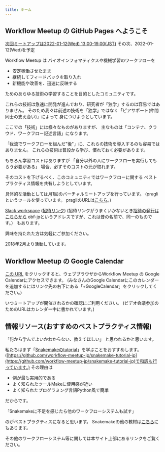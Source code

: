 ```yaml
---
title: ホーム
---
```


## Workflow Meetup の GitHub Pages へようこそ

[次回ミートアップは2022-01-12(Wed) 13:00-19:00(JST)](https://github.com/workflow-meetup-jp/workflow-meetup/wiki/20220112)
その次、2022-01-12(Wed)を予定

Workflow Meetup は 
バイオインフォマティクスや機械学習のワークフローを

- 安定稼働させたまま
- 継続してフィードバックを取り入れ
- 新機能や改善を、迅速に反映する

ためのあらゆる技術の学習することを目的としたコミュニティです。

これらの技術は急速に開発が進んでおり、研究者が「独学」するのは容易ではありません。
そのため我々は前述の技術を「独学」ではなく「ピアサポート(仲間同士の支え合い)」によって
身につけようとしています。

ここでの「技術」には様々なものがありますが、
主なものは「コンテナ、クラウド、ワークフロー記述言語」になります。

「我流でワークフローを組んだ"後"」に、これらの技術を導入するのも容易ではありません。
これらの技術は普段から学び、慣れておく必要があります。

もちろん学習コストはありますが
「自分以外の人にワークフローを実行してもらう必要がある」
場合、必ずそのコストの元が取れます。

そのコストを下げるべく、このコミュニティではワークフローに関する
ベストプラクティス情報を共有しようとしています。

具体的な活動としては月1回のバーチャルミートアップを行っています。
(pragliというツールを使っています。 pragliのURLは[こちら](https://pragli.com/team/workflow-meetup/meeting/-MB7GdLaBKRQULGN-B0h)。)

[Slack workspace](https://workflow-meetup-jp.slack.com/)
([招待リンク](https://join.slack.com/t/workflow-meetup-jp/shared_invite/zt-jzydjvsm-oDfLHKcTgpSK9SGUWdaWIg))
(招待リンクがうまくいかないとき[招待の発行はこちらから](https://obf-jp-slackin.herokuapp.com/) obf-jpというアドレスですが、これは昔の名前で、同一のものです。）
もあります。

興味を持たれた方は気軽にご参加ください。

2018年2月より活動しています。

## Workflow Meetup の Google Calendar

[この URL](https://calendar.google.com/calendar/embed?src=8n4altth1rb2fi2ig28ngkvnog%40group.calendar.google.com&ctz=Asia%2FTokyo
) をクリックすると、ウェブブラウザからWorkflow Meetup の Google Calendarにアクセスできます。
(みなさんのGoogle Calendarにこのカレンダーを追加するにはリンク先の右下にある「+GoogleCalendar」をクリックしてください。)

いつミートアップが開催されるかの確認にご利用ください。
(ビデオ会議参加のためのURLはカレンダー中に書かれています。)

## 情報リソース(おすすめのベストプラクティス情報)

「何から学んでよいかわからない、教えてほしい」
と思われるかと思います。

私たちはまず「[Snakemakeのtutorial](https://snakemake.readthedocs.io/en/stable/tutorial/tutorial.html)」を学ぶことをおすすめします。
([https://github.com/workflow-meetup-jp/snakemake-tutorial-jp](https://github.com/workflow-meetup-jp/snakemake-tutorial-jp)で和訳も行っています。)
その理由は

- 例が最も実用的である
- よく知られたツールMakeに使用感が近い
- よく知られたプログラミング言語Python風で簡単

だからです。

「Snakemakeに不足を感じたら他のワークフローシステムも試す」

のがベストプラクティスになると思います。
Snakemakeの他の教材は[こちら](https://workflow-meetup-jp.github.io/snakemake.html)にもあります。

その他のワークフローシステム等に関しては本サイト上部にあるリンクをご覧ください。
